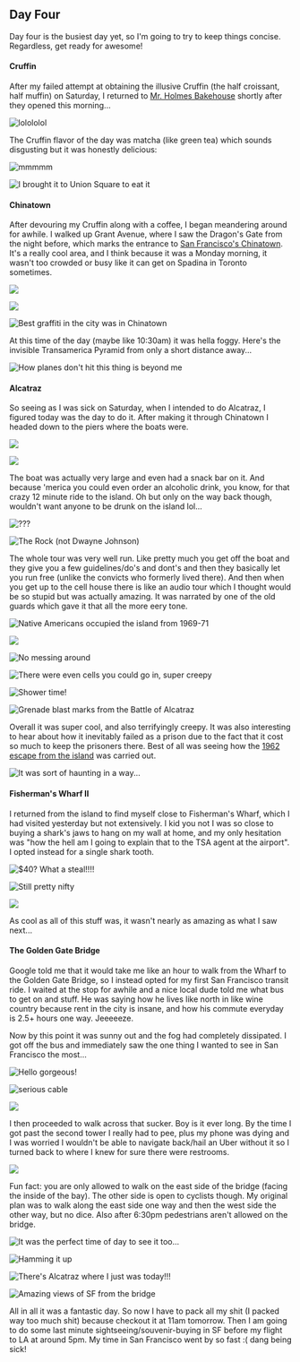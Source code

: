 ## Day Four

Day four is the busiest day yet, so I'm going to try to keep things concise. Regardless, get ready for awesome!

#### Cruffin

After my failed attempt at obtaining the illusive Cruffin (the half croissant, half muffin) on Saturday, I returned to [Mr. Holmes Bakehouse](http://www.mrholmesbakehouse.com/) shortly after they opened this morning...

![lolololol](http://i.imgur.com/51AQ8Dn.jpg)

The Cruffin flavor of the day was matcha (like green tea) which sounds disgusting but it was honestly delicious:

![mmmmm](http://i.imgur.com/M02Wo4T.jpg)

![I brought it to Union Square to eat it](http://i.imgur.com/WGwOm55.jpg)

#### Chinatown

After devouring my Cruffin along with a coffee, I began meandering around for awhile. I walked up Grant Avenue, where I saw the Dragon's Gate from the night before, which marks the entrance to [San Francisco's Chinatown](https://en.wikipedia.org/wiki/Chinatown,_San_Francisco). It's a really cool area, and I think because it was a Monday morning, it wasn't too crowded or busy like it can get on Spadina in Toronto sometimes.

![](http://i.imgur.com/OCLURqN.jpg)

![](http://i.imgur.com/yB7KJkT.jpg)

![Best graffiti in the city was in Chinatown](http://i.imgur.com/uc9wPyJ.jpg)

At this time of the day (maybe like 10:30am) it was hella foggy. Here's the invisible Transamerica Pyramid from only a short distance away...

![How planes don't hit this thing is beyond me](http://i.imgur.com/AD2N1JT.jpg)

#### Alcatraz

So seeing as I was sick on Saturday, when I intended to do Alcatraz, I figured today was the day to do it. After making it through Chinatown I headed down to the piers where the boats were.

![](http://i.imgur.com/qqUgDPv.jpg)

![](http://i.imgur.com/rPvc6Qc.jpg)

The boat was actually very large and even had a snack bar on it. And because 'merica you could even order an alcoholic drink, you know, for that crazy 12 minute ride to the island. Oh but only on the way back though, wouldn't want anyone to be drunk on the island lol...

![???](http://i.imgur.com/M0BLQ94.jpg)

![The Rock (not Dwayne Johnson)](http://i.imgur.com/W9KHWM0.jpg)

The whole tour was very well run. Like pretty much you get off the boat and they give you a few guidelines/do's and dont's and then they basically let you run free (unlike the convicts who formerly lived there). And then when you get up to the cell house there is like an audio tour which I thought would be so stupid but was actually amazing. It was narrated by one of the old guards which gave it that all the more eery tone.

![Native Americans occupied the island from 1969-71](http://i.imgur.com/CsmzOGh.jpg)

![](http://i.imgur.com/DpnLMLQ.jpg)

![No messing around](http://i.imgur.com/nmtFtF1.jpg)

![There were even cells you could go in, super creepy](http://i.imgur.com/EIA3qem.jpg)

![Shower time!](http://i.imgur.com/IQLaNah.jpg)

![Grenade blast marks from the Battle of Alcatraz](http://i.imgur.com/RNMNJC6.jpg)

Overall it was super cool, and also terrifyingly creepy. It was also interesting to hear about how it inevitably failed as a prison due to the fact that it cost so much to keep the prisoners there. Best of all was seeing how the [1962 escape from the island](https://en.wikipedia.org/wiki/June_1962_Alcatraz_escape) was carried out.

![It was sort of haunting in a way...](http://i.imgur.com/YZhXdXl.jpg)

#### Fisherman's Wharf II

I returned from the island to find myself close to Fisherman's Wharf, which I had visited yesterday but not extensively. I kid you not I was so close to buying a shark's jaws to hang on my wall at home, and my only hesitation was "how the hell am I going to explain that to the TSA agent at the airport". I opted instead for a single shark tooth.

![$40? What a steal!!!!](http://i.imgur.com/a23AKvG.jpg)

![Still pretty nifty](http://i.imgur.com/rxWRhOQ.jpg)

![](http://i.imgur.com/SGiWbOX.jpg)

As cool as all of this stuff was, it wasn't nearly as amazing as what I saw next...

#### The Golden Gate Bridge

Google told me that it would take me like an hour to walk from the Wharf to the Golden Gate Bridge, so I instead opted for my first San Francisco transit ride. I waited at the stop for awhile and a nice local dude told me what bus to get on and stuff. He was saying how he lives like north in like wine country because rent in the city is insane, and how his commute everyday is 2.5+ hours one way. Jeeeeeze.

Now by this point it was sunny out and the fog had completely dissipated. I got off the bus and immediately saw the one thing I wanted to see in San Francisco the most...

![Hello gorgeous!](http://i.imgur.com/qehvU3n.jpg)

![serious cable](http://i.imgur.com/68VgsDg.jpg)

![](http://i.imgur.com/dKKAjQt.jpg)

I then proceeded to walk across that sucker. Boy is it ever long. By the time I got past the second tower I really had to pee, plus my phone was dying and I was worried I wouldn't be able to navigate back/hail an Uber without it so I turned back to where I knew for sure there were restrooms.

![](http://i.imgur.com/hBmss6V.jpg)

Fun fact: you are only allowed to walk on the east side of the bridge (facing the inside of the bay). The other side is open to cyclists though. My original plan was to walk along the east side one way and then the west side the other way, but no dice. Also after 6:30pm pedestrians aren't allowed on the bridge.

![It was the perfect time of day to see it too...](http://i.imgur.com/8WxsPEi.jpg)

![Hamming it up](http://i.imgur.com/XGqnXm7.jpg)

![There's Alcatraz where I just was today!!!](http://i.imgur.com/4TWvtiB.jpg)

![Amazing views of SF from the bridge](http://i.imgur.com/FogU9ir.jpg)

All in all it was a fantastic day. So now I have to pack all my shit (I packed way too much shit) because checkout it at 11am tomorrow. Then I am going to do some last minute sightseeing/souvenir-buying in SF before my flight to LA at around 5pm. My time in San Francisco went by so fast :( dang being sick!

